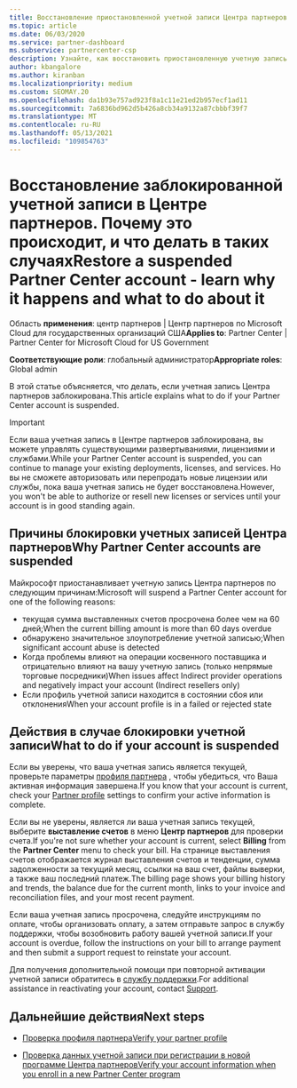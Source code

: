 ```yaml
---
title: Восстановление приостановленной учетной записи Центра партнеров
ms.topic: article
ms.date: 06/03/2020
ms.service: partner-dashboard
ms.subservice: partnercenter-csp
description: Узнайте, как восстановить приостановленную учетную запись Центра партнеров, причины приостановки учетной записи партнера и как можно использовать учетную запись во время приостановки.
author: kbangalore
ms.author: kiranban
ms.localizationpriority: medium
ms.custom: SEOMAY.20
ms.openlocfilehash: da1b93e757ad923f8a1c11e21ed2b957ecf1ad11
ms.sourcegitcommit: 7a6836bd962d5b426a8cb34a9132a87cbbbf39f7
ms.translationtype: MT
ms.contentlocale: ru-RU
ms.lasthandoff: 05/13/2021
ms.locfileid: "109854763"
---
```

# <a name="restore-a-suspended-partner-center-account---learn-why-it-happens-and-what-to-do-about-it"></a><span data-ttu-id="fa120-103">Восстановление заблокированной учетной записи в Центре партнеров. Почему это происходит, и что делать в таких случаях</span><span class="sxs-lookup"><span data-stu-id="fa120-103">Restore a suspended Partner Center account - learn why it happens and what to do about it</span></span>

<span data-ttu-id="fa120-104">Область **применения**: центр партнеров | Центр партнеров по Microsoft Cloud для государственных организаций США</span><span class="sxs-lookup"><span data-stu-id="fa120-104">**Applies to**: Partner Center | Partner Center for Microsoft Cloud for US Government</span></span>

<span data-ttu-id="fa120-105">**Соответствующие роли**: глобальный администратор</span><span class="sxs-lookup"><span data-stu-id="fa120-105">**Appropriate roles**: Global admin</span></span>

<span data-ttu-id="fa120-106">В этой статье объясняется, что делать, если учетная запись Центра партнеров заблокирована.</span><span class="sxs-lookup"><span data-stu-id="fa120-106">This article explains what to do if your Partner Center account is suspended.</span></span>

> [!IMPORTANT]  
> <span data-ttu-id="fa120-107">Если ваша учетная запись в Центре партнеров заблокирована, вы можете управлять существующими развертываниями, лицензиями и службами.</span><span class="sxs-lookup"><span data-stu-id="fa120-107">While your Partner Center account is suspended, you can continue to manage your existing deployments, licenses, and services.</span></span> <span data-ttu-id="fa120-108">Но вы не сможете авторизовать или перепродать новые лицензии или службы, пока ваша учетная запись не будет восстановлена.</span><span class="sxs-lookup"><span data-stu-id="fa120-108">However, you won't be able to authorize or resell new licenses or services until your account is in good standing again.</span></span>

## <a name="why-partner-center-accounts-are-suspended"></a><span data-ttu-id="fa120-109">Причины блокировки учетных записей Центра партнеров</span><span class="sxs-lookup"><span data-stu-id="fa120-109">Why Partner Center accounts are suspended</span></span>

<span data-ttu-id="fa120-110">Майкрософт приостанавливает учетную запись Центра партнеров по следующим причинам:</span><span class="sxs-lookup"><span data-stu-id="fa120-110">Microsoft will suspend a Partner Center account for one of the following reasons:</span></span>

- <span data-ttu-id="fa120-111">текущая сумма выставленных счетов просрочена более чем на 60 дней;</span><span class="sxs-lookup"><span data-stu-id="fa120-111">When the current billing amount is more than 60 days overdue</span></span>
- <span data-ttu-id="fa120-112">обнаружено значительное злоупотребление учетной записью;</span><span class="sxs-lookup"><span data-stu-id="fa120-112">When significant account abuse is detected</span></span>
- <span data-ttu-id="fa120-113">Когда проблемы влияют на операции косвенного поставщика и отрицательно влияют на вашу учетную запись (только непрямые торговые посредники)</span><span class="sxs-lookup"><span data-stu-id="fa120-113">When issues affect Indirect provider operations and negatively impact your account (Indirect resellers only)</span></span>
- <span data-ttu-id="fa120-114">Если профиль учетной записи находится в состоянии сбоя или отклонения</span><span class="sxs-lookup"><span data-stu-id="fa120-114">When your account profile is in a failed or rejected state</span></span>

## <a name="what-to-do-if-your-account-is-suspended"></a><span data-ttu-id="fa120-115">Действия в случае блокировки учетной записи</span><span class="sxs-lookup"><span data-stu-id="fa120-115">What to do if your account is suspended</span></span>

<span data-ttu-id="fa120-116">Если вы уверены, что ваша учетная запись является текущей, проверьте параметры [профиля партнера](https://partner.microsoft.com/pcv/accountsettings/partnerprofile) , чтобы убедиться, что Ваша активная информация завершена.</span><span class="sxs-lookup"><span data-stu-id="fa120-116">If you know that your account is current, check your [Partner profile](https://partner.microsoft.com/pcv/accountsettings/partnerprofile) settings to confirm your active information is complete.</span></span> 

<span data-ttu-id="fa120-117">Если вы не уверены, является ли ваша учетная запись текущей, выберите **выставление счетов** в меню **Центр партнеров** для проверки счета.</span><span class="sxs-lookup"><span data-stu-id="fa120-117">If you're not sure whether your account is current, select **Billing** from the **Partner Center** menu to check your bill.</span></span> <span data-ttu-id="fa120-118">На странице выставления счетов отображается журнал выставления счетов и тенденции, сумма задолженности за текущий месяц, ссылки на ваш счет, файлы выверки, а также ваш последний платеж.</span><span class="sxs-lookup"><span data-stu-id="fa120-118">The billing page shows your billing history and trends, the balance due for the current month, links to your invoice and reconciliation files, and your most recent payment.</span></span>

<span data-ttu-id="fa120-119">Если ваша учетная запись просрочена, следуйте инструкциям по оплате, чтобы организовать оплату, а затем отправьте запрос в службу поддержки, чтобы возобновить работу вашей учетной записи.</span><span class="sxs-lookup"><span data-stu-id="fa120-119">If your account is overdue, follow the instructions on your bill to arrange payment and then submit a support request to reinstate your account.</span></span> 

<span data-ttu-id="fa120-120">Для получения дополнительной помощи при повторной активации учетной записи обратитесь в [службу поддержки](https://partner.microsoft.com/dashboard/support/csp/servicerequests/create).</span><span class="sxs-lookup"><span data-stu-id="fa120-120">For additional assistance in reactivating your account, contact [Support](https://partner.microsoft.com/dashboard/support/csp/servicerequests/create).</span></span>

## <a name="next-steps"></a><span data-ttu-id="fa120-121">Дальнейшие действия</span><span class="sxs-lookup"><span data-stu-id="fa120-121">Next steps</span></span>

- [<span data-ttu-id="fa120-122">Проверка профиля партнера</span><span class="sxs-lookup"><span data-stu-id="fa120-122">Verify your partner profile</span></span>](update-your-partner-profile.md)

- [<span data-ttu-id="fa120-123">Проверка данных учетной записи при регистрации в новой программе Центра партнеров</span><span class="sxs-lookup"><span data-stu-id="fa120-123">Verify your account information when you enroll in a new Partner Center program</span></span>](verification-responses.md)
